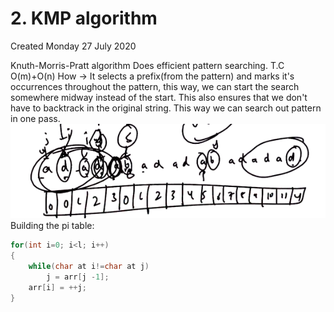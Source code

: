 # 2. KMP algorithm

Created Monday 27 July 2020

Knuth-Morris-Pratt algorithm
Does efficient pattern searching.
T.C O(m)+O(n)
How → It selects a prefix(from the pattern) and marks it's occurrences throughout the pattern, this way, we can start the search somewhere midway instead of the start. This also ensures that we don't have to backtrack in the original string. This way we can search out pattern in one pass.
![](/assets/2._KMP_algorithm-image-1.png)
Building the pi table:

```c++
for(int i=0; i<l; i++)
{
	while(char at i!=char at j)
		j = arr[j -1];
	arr[i] = ++j;
}
```
